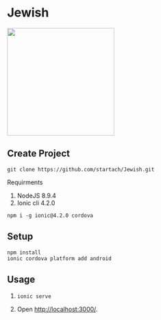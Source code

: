 # Jewish

<img src="https://raw.githubusercontent.com/startach/Jewish/master/app-designs/icon.png" width="250">



Create Project
---
```
git clone https://github.com/startach/Jewish.git
```

Requirments
1. NodeJS 8.9.4
2. Ionic cli 4.2.0
```
npm i -g ionic@4.2.0 cordova
```

Setup
---

```
npm install
ionic cordova platform add android
```

Usage
---

1. `ionic serve`

2. Open [http://localhost:3000/](http://localhost:3000/).

